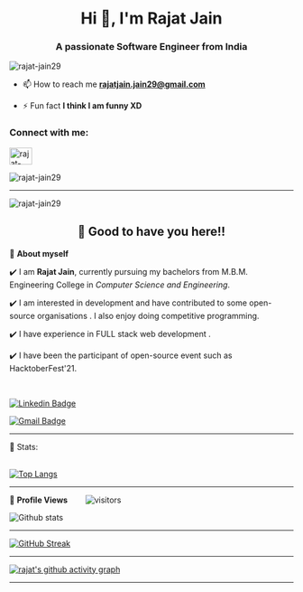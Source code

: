 <!--   Hola, I'm Rajat Jain! 👋


- 🌱 I’m currently learning Web Development
- 🤔 I’m looking for help with Java development
- 💬 Ask me about any tech-related stuff.
- 📫 How to reach me: Linkedin - https://www.linkedin.com/in/rajat-jain-a9aa341a6/
- 😄 Pronouns: He/His
- ⚡ Fun fact: Talkative and Fun-loving.
https://rahuldkjain.github.io/gh-profile-readme-generator/
 -->
 <h1 align="center">Hi 👋, I'm Rajat Jain</h1>
<h3 align="center">A passionate Software Engineer from India</h3>

<p align="left"> <img src="https://komarev.com/ghpvc/?username=rajat-jain29&label=Profile%20views&color=0e75b6&style=flat" alt="rajat-jain29" /> </p>

- 📫 How to reach me **rajatjain.jain29@gmail.com**

- ⚡ Fun fact **I think I am funny XD**

<h3 align="left">Connect with me:</h3>
<p align="left">
<a href="https://linkedin.com/in/rajat-jain-a9aa341a6/"  target="_blank"><img align="center" src="https://raw.githubusercontent.com/rahuldkjain/github-profile-readme-generator/master/src/images/icons/Social/linked-in-alt.svg" alt="rajat-jain-a9aa341a6/" height="30" width="40" /></a>
</p>

<p><img align="center" src="https://github-readme-stats.vercel.app/api/top-langs?username=rajat-jain29&show_icons=true&theme=vue-dark&count_private=true" alt="rajat-jain29" /></p>
<hr/>
<!-- <a href="https://github.com/anuraghazra/convoychat">
  <img align="right" src="https://camo.githubusercontent.com/f2a5152b86c03fc052d5aa04e2d42010794ee5895b424fa7269fbc28be4adf9e/68747470733a2f2f6769746875622d726561646d652d73746174732e76657263656c2e6170702f6170693f757365726e616d653d73617477696b616e2673686f775f69636f6e733d74727565267468656d653d7675652d6461726b26636f756e745f707269766174653d74727565" data-canonical-src="https://github-readme-stats.vercel.app/api?username=Rajat-Jain29&amp;show_icons=true&amp;theme=vue-dark&amp;count_private=true" style="max-width:100%;">
</a> -->
<p><img align="center" src="https://github-readme-stats.vercel.app/api?username=Rajat-Jain29&show_icons=true&theme=vue-dark&count_private=true" alt="rajat-jain29" /></p>














<h2 align=center>👋 Good to have you here!!</h2>

🌱 **About myself**<br>

✔️ I am **Rajat Jain**, currently pursuing my bachelors from M.B.M. Engineering College in *Computer Science and Engineering*. <br>

✔️ I am interested in development and have contributed to some open-source organisations . I also enjoy doing competitive programming. <br>

✔️ I have experience in FULL stack web development .<br>

✔️ I have been the participant of  open-source event such as HacktoberFest'21.

<br>

[![Linkedin Badge](https://img.shields.io/badge/-Rajat_Jain-blue?style=flat-square&logo=Linkedin&logoColor=white&link=https://www.linkedin.com/in/rajat-jain-a9aa341a6/)](https://www.linkedin.com/in/rajat-jain-a9aa341a6/)

[![Gmail Badge](https://img.shields.io/badge/-rajatjain.jain29@gmail.com-c14438?style=flat-square&logo=Gmail&logoColor=white&link=mailto:rajatjain.jain29@gmail.com)](mailto:rajatjain.jain29@gmail.com)

---



 📶 Stats:<br><br>
 
 [![Top Langs](https://github-readme-stats.vercel.app/api/top-langs/?username=rajat-jain29&theme=dark&layout=compact&align=right&width=40%)](https://github.com/anuraghazra/github-readme-stats)
 
 ---
 
🌱 **Profile Views**&nbsp;&nbsp;&nbsp;&nbsp;&nbsp;&nbsp;&nbsp;
![visitors](https://profile-counter.glitch.me/Rajat-Jain29/count.svg?align=center)

 ![Github stats](https://github-readme-stats.vercel.app/api?username=rajat-jain29)  
 
 
 <hr>
 
 
 [![GitHub Streak](https://github-readme-streak-stats.herokuapp.com/?user=rajat-jain29&currStreakNum=2FD3EB&fire=pink&sideLabels=F00&theme=nightowl)](https://git.io/streak-stats)       
         

---
 

[![rajat's github activity graph](https://activity-graph.herokuapp.com/graph?username=rajat-jain29&theme=react-dark)](https://github.com/rajat-jain29/github-readme-activity-graph)

  

---
  </code>
</p>


<!-- ![My github stats](https://github-readme-stats.vercel.app/api?username=riti2409&show_icons=true&title_color=fff&icon_color=79ff97&text_color=9f9f9f&bg_color=151515&count_private=true&width=40%&align=left) 
<center><img src="https://logimp.files.wordpress.com/2019/01/viral-p-1.gif?w=736&zoom=2" align="right" width="30%"></center>




 -->
